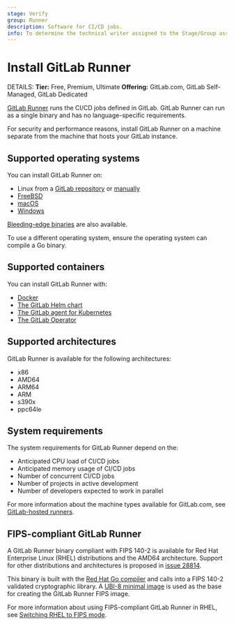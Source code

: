 ```yaml
---
stage: Verify
group: Runner
description: Software for CI/CD jobs.
info: To determine the technical writer assigned to the Stage/Group associated with this page, see https://handbook.gitlab.com/handbook/product/ux/technical-writing/#assignments
---
```


# Install GitLab Runner

DETAILS:
**Tier:** Free, Premium, Ultimate
**Offering:** GitLab.com, GitLab Self-Managed, GitLab Dedicated

[GitLab Runner](https://gitlab.com/gitlab-org/gitlab-runner) runs the CI/CD jobs defined in GitLab.
GitLab Runner can run as a single binary and has no language-specific requirements.

For security and performance reasons, install GitLab Runner on a machine
separate from the machine that hosts your GitLab instance.

## Supported operating systems

You can install GitLab Runner on:

- Linux from a [GitLab repository](linux-repository.md) or [manually](linux-manually.md)
- [FreeBSD](freebsd.md)
- [macOS](osx.md)
- [Windows](windows.md)

[Bleeding-edge binaries](bleeding-edge.md) are also available.

To use a different operating system, ensure the operating system can compile a Go binary.

## Supported containers

You can install GitLab Runner with:

- [Docker](docker.md)
- [The GitLab Helm chart](kubernetes.md)
- [The GitLab agent for Kubernetes](kubernetes-agent.md)
- [The GitLab Operator](operator.md)

## Supported architectures

GitLab Runner is available for the following architectures:

- x86
- AMD64
- ARM64
- ARM
- s390x
- ppc64le

## System requirements

The system requirements for GitLab Runner depend on the:

- Anticipated CPU load of CI/CD jobs
- Anticipated memory usage of CI/CD jobs
- Number of concurrent CI/CD jobs
- Number of projects in active development
- Number of developers expected to work in parallel

For more information about the machine types available for GitLab.com,
see [GitLab-hosted runners](https://docs.gitlab.com/ee/ci/runners/).

## FIPS-compliant GitLab Runner

A GitLab Runner binary compliant with FIPS 140-2 is available for
Red Hat Enterprise Linux (RHEL) distributions and the AMD64 architecture.
Support for other distributions and architectures is proposed in
[issue 28814](https://gitlab.com/gitlab-org/gitlab-runner/-/issues/28814).

This binary is built with the [Red Hat Go compiler](https://developers.redhat.com/blog/2019/06/24/go-and-fips-140-2-on-red-hat-enterprise-linux)
and calls into a FIPS 140-2 validated cryptographic library.
A [UBI-8 minimal image](https://docs.redhat.com/en/documentation/red_hat_enterprise_linux/8/html-single/building_running_and_managing_containers/index#con_understanding-the-ubi-minimal-images_assembly_types-of-container-images) is used as the base for creating the GitLab Runner FIPS image.

For more information about using FIPS-compliant GitLab Runner in RHEL, see
[Switching RHEL to FIPS mode](https://docs.redhat.com/en/documentation/red_hat_enterprise_linux/8/html/security_hardening/switching-rhel-to-fips-mode_security-hardening).

